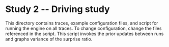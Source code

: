 # Study 2 -- Driving study
This directory contains traces, example configuration files, and script for running the engine on all traces. To change configuration, change the files referenced in the script.
This script invokes the prior updates between runs and graphs variance of the surprise ratio.
